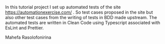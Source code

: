 In this tutorial project I set up automated tests of the site https://automationexercise.com/ . 
So test cases proposed in the site but also other test cases from the writing of tests in BDD made upstream.
The automated tests are written in Clean Code using Typescript associated with EsLint and Prettier.

Mahefa Rasolofonirina
